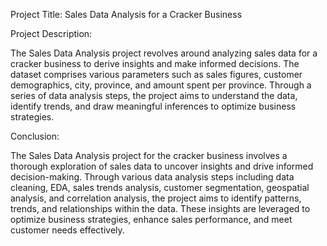 Project Title: Sales Data Analysis for a Cracker Business

Project Description:

The Sales Data Analysis project revolves around analyzing sales data for a cracker business to derive insights and make informed decisions. The dataset comprises various parameters such as sales figures, customer demographics, city, province, and amount spent per province. Through a series of data analysis steps, the project aims to understand the data, identify trends, and draw meaningful inferences to optimize business strategies.

Conclusion:

The Sales Data Analysis project for the cracker business involves a thorough exploration of sales data to uncover insights and drive informed decision-making. Through various data analysis steps including data cleaning, EDA, sales trends analysis, customer segmentation, geospatial analysis, and correlation analysis, the project aims to identify patterns, trends, and relationships within the data. These insights are leveraged to optimize business strategies, enhance sales performance, and meet customer needs effectively.
